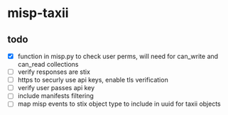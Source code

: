 # misp-taxii

## todo
- [x] function in misp.py to check user perms, will need for can_write and can_read collections
- [ ] verify responses are stix
- [ ] https to securly use api keys, enable tls verification
- [ ] verify user passes api key
- [ ] include manifests filtering
- [ ] map misp events to stix object type to include in uuid for taxii objects